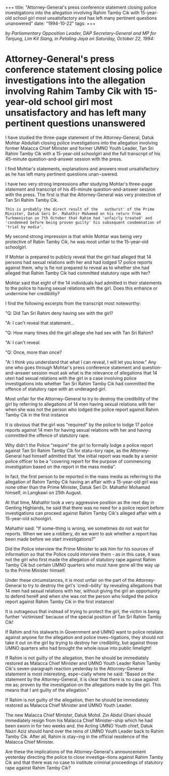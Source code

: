 +++ 
title: "Attorney-General's press conference statement closing police investigations into the allegation involving Rahim Tamby Cik with 15-year-old school girl most unsatisfactory and has left many pertinent questions unanswered"
date: "1994-10-22"
tags:
+++

_by Parliamentary Opposition Leader, DAP Secretary-General and MP for Tanjung, Lim Kit Siang, in Petaling Jaya on Saturday, October 22, 1994:_

# Attorney-General's press conference statement closing police investigations into the allegation involving Rahim Tamby Cik with 15-year-old school girl most unsatisfactory and has left many pertinent questions unanswered

I have studied the three-page statement of the Attorney-General, Datuk Mohtar Abdullah closing police investigations into the allegation involving former Malacca Chief Minister and former UMNO Youth Leader, Tan Sri Rahim Tamby Cik with a 15-year-old schoolgirl and the full transcript of his 45-minute question-and-answer session with the press.</u>

I find Mohtar's statements, explanations and answers most unsatisfactory as he has left many pertinent questions unan¬swered.

I have two very strong impressions after studying Mohtar's three-page statement and transcript of his 45-minute question-and-answer session with the press. The first is that the Attorney-General was very protective of Tan Sri Rahim Tamby Cik.

	This is probably the direct result of the	outburst' of the Prime Minister, Datuk Seri Dr. Mahathir Mohamed on his return from Turkmenistan on 7th October that Rahim had 'unfairly treated' and 'condemned before being proven guilty' his subsequent condemnation of 'trial by media'.

My second strong impression is that while Mohtar was being very protective of Rabin Tamby Cik, he was most unfair to the 15-year-old schoolgirl.

If Mohtar is prepared to publicly reveal that the girl had alleged that 14 persons had sexual relations with her and had lodged 17 police reports against them, why is fie not prepared to reveal as to whether she had alleged that Rahim Tamby Cik had committed statutory rape with her?

Mohtar said that eight of the 14 individuals had admitted in their statements to the police to having sexual relations with the girl. Does this enhance or undermine her credibility?

I find the following excerpts from the transcript most noteworthy:

"Q: Did Tan Sri Rahim deny having sex with the girl?

"A: I can't reveal that statement...

"Q: How many times did the girl allege she had sex with Tan Sri Rahim?

"A: I can't reveal.

"Q: Once, more than once?

"A: I think you understand that what I can reveal, I will let you know."
Any one who goes through Mohtar's press conference statement and question-and-answer session must ask what is the relevance of allegations that 14 uteri had sexual relations with the girl in a case involving police investigations into whether Tan Sri Rahim Tamby Cik had committed the offence of statutory rape with an underaged girl.

Most unfair for the Attorney-General to try to destroy the credibility of the girl by referring to allegations of 14 men having sexual relations with her when she was not the person who lodged the police report against Rahim Tamby Cik in the first instance

It is obvious that the girl was "required" by the police to lodge 17 police reports against 14 men for having sexual relations with her and having committed the offence of statutory rape.

Why didn't the Police "require" the girl to formally lodge a police report against Tan Sri Rahim Tamby Cik for statu¬tory rape, as the Attorney-General had himself admitted that 'the initial report was made by a senior police officer to be a "covering report for the purpose of commencing investigation based on the report in the mass media".

In fact, the first person to be reported in the mass media as referring to the allegation of Rahim Tamby Cik having an affair with a 15-year-old girl was none other than the Prime Minister, Datuk Seri Dr. Mahathir Mohamad himself, in Langkawi on 25th August.

At that time, Mahathir took a very aggressive position as the next day in Genting Highlands, he said that there was no need for a police report before investigations can proceed against Rahim Tamby Cik's alleged affair with a 15-year-old schoolgirl.

Mahathir said: "If some-thing is wrong, we sometimes do not wait for reports. When we see a robbery, do we want to ask whether a report has been made before we start investigations?"

Did the Police interview the Prime Minister to ask him for his sources of information so that the Police could interview them - as in this case, it was not the girl who first made the allegation of statutory rape against Rahim Tamby Cik but certain UMNO quarters who must have gone all the way up to the Prime Minister himself.

Under these circumstances, it is most unfair on the part of the Attorney-General to try to destroy the girl's 'credi¬bility' by revealing allegations that 14 men had sexual relations with her, without giving the girl an opportunity to defend herelf and when she was not the person who lodged the police report against Rahim Tamby Cik in the first instance!

It is outrageous that instead of trying to protect the girl, the victim is being further 'victimised' because of the special position of Tan Sri Rahim Tamby Cik!

If Rahim and his stalwarts in Government and UMNO want to police retaliate against anyone for the allegation and police inves¬tigations, they should not take it out on the girl by trying to destroy her credibility, but against those UMNO quarters who had brought the whole issue into public limelight!

If Rahim is not guilty of the allegation, then he should be immediately restored as Malacca Chief Minister and UMNO Youth Leader Rahim Tamby Cik's seven-paragraph reaction yesterday to the Attorney-General statement is most interesting, espe¬cially where he said:
"Based on the statement by the Attorney-General, it is clear that there is no case against me as; proven by the investigation on the allegations made by the girl. This means that I ant guilty of the allegation."

If Rahim is not guilty of the allegation, then he should be immediately restored as Malacca Chief Minister and UMNO Youth Leader.

The new Malacca Chief Minister, Datuk Mohd. Zin Abdul Ghani should immediately resign from his Malacca Chief Minister¬ship which he had been sworn in for two weeks and. the Acting UMNO Youth chief, Datuk Nazri Aziz should hand over the reins of UMNO Youth Leader back to Rahim Tamby Cik. After all, Rahim is stay¬ing in the official residence of the Malacca Chief Minister.

Are these the implications of the Attorney-General's announcement yesterday directing the police to close investiga¬tions against Rahim Tamby Cik and that there was no case to institute criminal proceedings of statutory rape against Rahim Tamby Cik?
 
